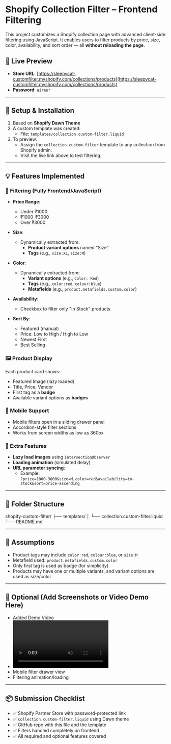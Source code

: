 # Shopify Collection Filter – Frontend Filtering

This project customizes a Shopify collection page with advanced client-side filtering using JavaScript. It enables users to filter products by price, size, color, availability, and sort order — all **without reloading the page**.

## 🔗 Live Preview

- **Store URL**: [https://sleepycat-customfilter.myshopify.com/collections/products](https://sleepycat-customfilter.myshopify.com/collections/products)
- **Password**: `aireur`

---

## 🧰 Setup & Installation

1. Based on **Shopify Dawn Theme**
2. A custom template was created:
   - File: `templates/collection.custom-filter.liquid`
3. To preview:
   - Assign the `collection.custom-filter` template to any collection from Shopify admin.
   - Visit the live link above to test filtering.

---

## 💡 Features Implemented

### 🔄 Filtering (Fully Frontend/JavaScript)

- **Price Range**:
  - Under ₹1000
  - ₹1000–₹3000
  - Over ₹3000

- **Size**:  
  - Dynamically extracted from:
    - **Product variant options** named “Size”
    - **Tags** (e.g., `size:XL`, `size:M`)

- **Color**:  
  - Dynamically extracted from:
    - **Variant options** (e.g., `Color: Red`)
    - **Tags** (e.g., `color:red`, `colour:blue`)
    - **Metafields** (e.g., `product.metafields.custom.color`)

- **Availability**:
  - Checkbox to filter only "In Stock" products

- **Sort By**:
  - Featured (manual)
  - Price: Low to High / High to Low
  - Newest First
  - Best Selling

### 🖼️ Product Display

Each product card shows:
- Featured Image (lazy loaded)
- Title, Price, Vendor
- First tag as a **badge**
- Available variant options as **badges**

### 📱 Mobile Support

- Mobile filters open in a sliding drawer panel
- Accordion-style filter sections
- Works from screen widths as low as 360px

### 🧠 Extra Features

- **Lazy load images** using `IntersectionObserver`
- **Loading animation** (simulated delay)
- **URL parameter syncing**:
  - Example:  
    `?price=1000-3000&size=M,color=red&availability=in-stock&sort=price-ascending`

---

## 📁 Folder Structure

shopify-custom-filter/
├── templates/
│ └── collection.custom-filter.liquid
└── README.md


---

## 📝 Assumptions

- Product tags may include `color:red`, `colour:blue`, or `size:M`
- Metafield used: `product.metafields.custom.color`
- Only first tag is used as badge (for simplicity)
- Products may have one or multiple variants, and variant options are used as size/color

---

## 📸 Optional (Add Screenshots or Video Demo Here)
- Added Demo Video
- <video controls src="20250518-1731-52.5143961.mp4" title="Title"></video>
- Mobile filter drawer view
- Filtering animation/loading

---

## 📦 Submission Checklist

- ✅ Shopify Partner Store with password-protected link
- ✅ `collection.custom-filter.liquid` using Dawn theme
- ✅ GitHub repo with this file and the template
- ✅ Filters handled completely on frontend
- ✅ All required and optional features covered
